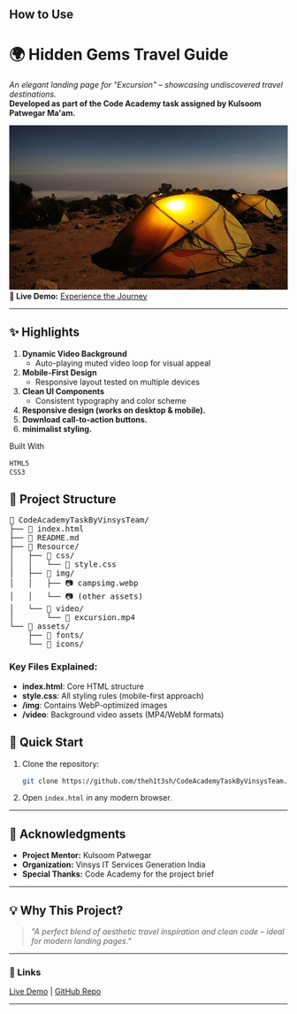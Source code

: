 ## How to Use 

# **🌍 Hidden Gems Travel Guide**  
*An elegant landing page for "Excursion" – showcasing undiscovered travel destinations.*  
**Developed as part of the Code Academy task assigned by Kulsoom Patwegar Ma'am.**  

![Preview](./Resource/img/campsimg.webp)  
**🔗 Live Demo:** [Experience the Journey](https://theh1t3sh.github.io/CodeAcademyTaskByVinsysTeam//tree/main/Web-Missions/Excurison-App)  

---
## **✨ Highlights** 

1. **Dynamic Video Background**  
   - Auto-playing muted video loop for visual appeal
2. **Mobile-First Design**  
   - Responsive layout tested on multiple devices
3. **Clean UI Components**  
   - Consistent typography and color scheme
4. **Responsive design (works on desktop & mobile).**
5. **Download call-to-action buttons.**
6. **minimalist styling.**

Built With

    HTML5
    CSS3
## 📂 Project Structure
<pre>
📂 CodeAcademyTaskByVinsysTeam/
├── 📄 index.html
├── 📄 README.md
├── 📁 Resource/
│   ├── 📁 css/
│   │   └── 📄 style.css
│   ├── 📁 img/
│   │   ├── 📷 campsimg.webp
│   │   └── 📷 (other assets)
│   └── 📁 video/
│       └── 🎥 excursion.mp4
└── 📁 assets/
    ├── 📁 fonts/
    └── 📁 icons/
</pre>
### Key Files Explained:
- **index.html**: Core HTML structure
- **style.css**: All styling rules (mobile-first approach)
- **/img**: Contains WebP-optimized images
- **/video**: Background video assets (MP4/WebM formats)

## **🚀 Quick Start**  
1. Clone the repository:  
   ```bash  
   git clone https://github.com/theh1t3sh/CodeAcademyTaskByVinsysTeam.git  
   ```  
2. Open `index.html` in any modern browser.  

---

## **🙏 Acknowledgments**  
- **Project Mentor:** Kulsoom Patwegar 
- **Organization:**
  Vinsys IT Services
  Generation India
- **Special Thanks:** Code Academy for the project brief  

---

## **💡 Why This Project?**  
> *"A perfect blend of aesthetic travel inspiration and clean code – ideal for modern landing pages."*  

---

### **📌 Links**  
[Live Demo](https://theh1t3sh.github.io/CodeAcademyTaskByVinsysTeam/) | [GitHub Repo](https://github.com/theh1t3sh/CodeAcademyTaskByVinsysTeam)  

---

